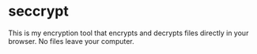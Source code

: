 # seccrypt

This is my encryption tool that encrypts and decrypts files directly in your browser. 
No files leave your computer.
